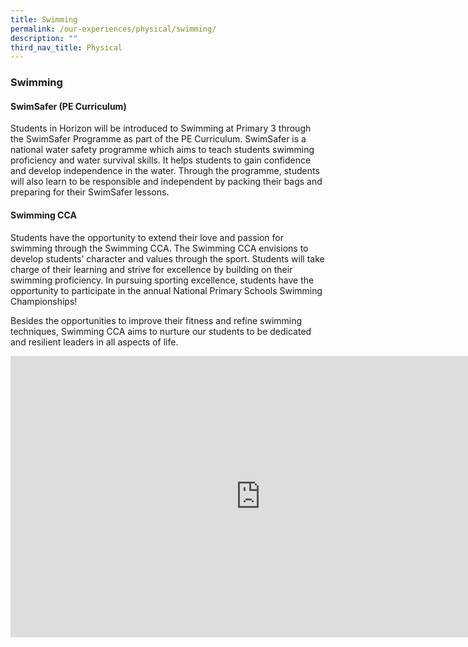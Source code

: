 ```yaml
---
title: Swimming
permalink: /our-experiences/physical/swimming/
description: ""
third_nav_title: Physical
---
```

### **Swimming**
#### **SwimSafer (PE Curriculum)**
Students in Horizon will be introduced to Swimming at Primary 3 through the SwimSafer Programme as part of the PE Curriculum. SwimSafer is a national water safety programme which aims to teach students swimming proficiency and water survival skills. It helps students to gain confidence and develop independence in the water. Through the programme, students will also learn to be responsible and independent by packing their bags and preparing for their SwimSafer lessons.

#### **Swimming CCA**
Students have the opportunity to extend their love and passion for swimming through the Swimming CCA. The Swimming CCA envisions to develop students’ character and values through the sport. Students will take charge of their learning and strive for excellence by building on their swimming proficiency. In pursuing sporting excellence, students have the opportunity to participate in the annual National Primary Schools Swimming Championships!  

Besides the opportunities to improve their fitness and refine swimming techniques, Swimming CCA aims to nurture our students to be dedicated and resilient leaders in all aspects of life.

<iframe width="800" height="450" src="https://www.youtube.com/embed/kXd8DgNWMDw" title="5. Swimming CCA promo video" frameborder="0" allow="accelerometer; autoplay; clipboard-write; encrypted-media; gyroscope; picture-in-picture" allowfullscreen></iframe>